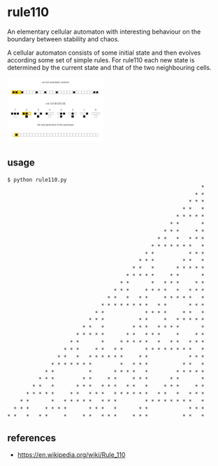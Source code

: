 # rule110

An elementary cellular automaton with interesting behaviour on the boundary between stability and chaos.

A cellular automaton consists of some initial state and then evolves according some set of simple rules.
For rule110 each new state is determined by the current state and that of the two neighbouring cells.

![](One-d-cellular-automaton-rule-110.gif)

## usage

```cmd
$ python rule110.py
                                                              *
                                                            * *
                                                          * * *
                                                        * *   *
                                                      * * * * *
                                                    * *       *
                                                  * * *     * *
                                                * *   *   * * *
                                              * * * * * * *   *
                                            * *           * * *
                                          * * *         * *   *
                                        * *   *       * * * * *
                                      * * * * *     * *       *
                                    * *       *   * * *     * *
                                  * * *     * * * *   *   * * *
                                * *   *   * *     * * * * *   *
                              * * * * * * * *   * *       * * *
                            * *             * * * *     * *   *
                          * * *           * *     *   * * * * *
                        * *   *         * * *   * * * *       *
                      * * * * *       * *   * * *     *     * *
                    * *       *     * * * * *   *   * *   * * *
                  * * *     * *   * *       * * * * * * * *   *
                * *   *   * * * * * *     * *             * * *
              * * * * * * *         *   * * *           * *   *
            * *           *       * * * *   *         * * * * *
          * * *         * *     * *     * * *       * *       *
        * *   *       * * *   * * *   * *   *     * * *     * *
      * * * * *     * *   * * *   * * * * * *   * *   *   * * *
    * *       *   * * * * *   * * *         * * * * * * * *   *
  * * *     * * * *       * * *   *       * *             * * *
* *   *   * *     *     * *   * * *     * * *           * *   *
```


## references
- https://en.wikipedia.org/wiki/Rule_110
